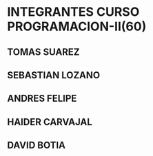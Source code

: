 # INTEGRANTES CURSO PROGRAMACION-II(60)

## TOMAS SUAREZ
## SEBASTIAN LOZANO
## ANDRES FELIPE
## HAIDER CARVAJAL
## DAVID BOTIA

